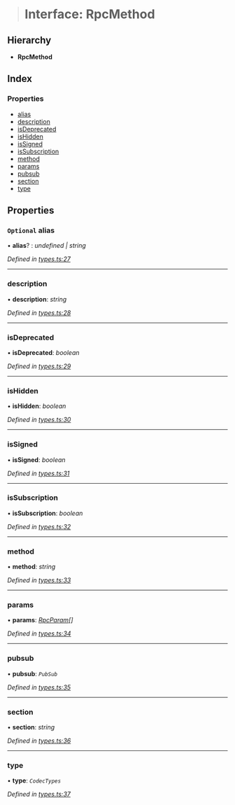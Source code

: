 > # Interface: RpcMethod

## Hierarchy

* **RpcMethod**

## Index

### Properties

* [alias](_types_.rpcmethod.md#optional-alias)
* [description](_types_.rpcmethod.md#description)
* [isDeprecated](_types_.rpcmethod.md#isdeprecated)
* [isHidden](_types_.rpcmethod.md#ishidden)
* [isSigned](_types_.rpcmethod.md#issigned)
* [isSubscription](_types_.rpcmethod.md#issubscription)
* [method](_types_.rpcmethod.md#method)
* [params](_types_.rpcmethod.md#params)
* [pubsub](_types_.rpcmethod.md#pubsub)
* [section](_types_.rpcmethod.md#section)
* [type](_types_.rpcmethod.md#type)

## Properties

### `Optional` alias

• **alias**? : *undefined | string*

*Defined in [types.ts:27](https://github.com/polkadot-js/api/blob/37022d2/packages/type-jsonrpc/src/types.ts#L27)*

___

###  description

• **description**: *string*

*Defined in [types.ts:28](https://github.com/polkadot-js/api/blob/37022d2/packages/type-jsonrpc/src/types.ts#L28)*

___

###  isDeprecated

• **isDeprecated**: *boolean*

*Defined in [types.ts:29](https://github.com/polkadot-js/api/blob/37022d2/packages/type-jsonrpc/src/types.ts#L29)*

___

###  isHidden

• **isHidden**: *boolean*

*Defined in [types.ts:30](https://github.com/polkadot-js/api/blob/37022d2/packages/type-jsonrpc/src/types.ts#L30)*

___

###  isSigned

• **isSigned**: *boolean*

*Defined in [types.ts:31](https://github.com/polkadot-js/api/blob/37022d2/packages/type-jsonrpc/src/types.ts#L31)*

___

###  isSubscription

• **isSubscription**: *boolean*

*Defined in [types.ts:32](https://github.com/polkadot-js/api/blob/37022d2/packages/type-jsonrpc/src/types.ts#L32)*

___

###  method

• **method**: *string*

*Defined in [types.ts:33](https://github.com/polkadot-js/api/blob/37022d2/packages/type-jsonrpc/src/types.ts#L33)*

___

###  params

• **params**: *[RpcParam](_types_.rpcparam.md)[]*

*Defined in [types.ts:34](https://github.com/polkadot-js/api/blob/37022d2/packages/type-jsonrpc/src/types.ts#L34)*

___

###  pubsub

• **pubsub**: *`PubSub`*

*Defined in [types.ts:35](https://github.com/polkadot-js/api/blob/37022d2/packages/type-jsonrpc/src/types.ts#L35)*

___

###  section

• **section**: *string*

*Defined in [types.ts:36](https://github.com/polkadot-js/api/blob/37022d2/packages/type-jsonrpc/src/types.ts#L36)*

___

###  type

• **type**: *`CodecTypes`*

*Defined in [types.ts:37](https://github.com/polkadot-js/api/blob/37022d2/packages/type-jsonrpc/src/types.ts#L37)*